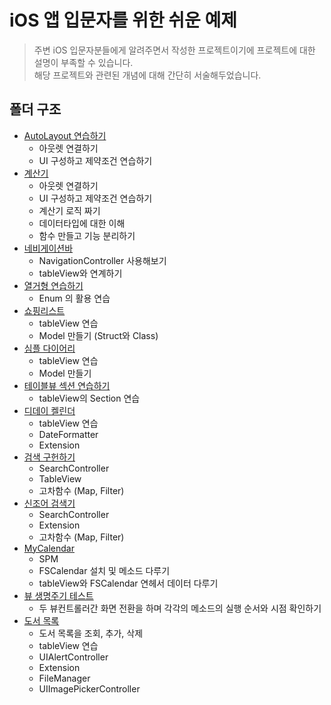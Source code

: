 # iOS 앱 입문자를 위한 쉬운 예제 

> 주변 iOS 입문자분들에게 알려주면서 작성한 프로젝트이기에 프로젝트에 대한 설명이 부족할 수 있습니다.  
> 해당 프로젝트와 관련된 개념에 대해 간단히 서술해두었습니다.
## 폴더 구조
- [AutoLayout 연습하기](/Basic_Examples/Projects/AutoLayoutPractice/)
    - 아웃렛 연결하기
    - UI 구성하고 제약조건 연습하기
- [계산기](/Basic_Examples/Projects/Calculator/)
    - 아웃렛 연결하기
    - UI 구성하고 제약조건 연습하기
    - 계산기 로직 짜기
    - 데이터타입에 대한 이해
    - 함수 만들고 기능 분리하기
- [네비게이션바](/Basic_Examples/Projects/NavigationBarAndTableView/)
    - NavigationController 사용해보기
    - tableView와 연계하기
- [열거형 연습하기](/Basic_Examples/Projects/EnumPractice/)
    - Enum 의 활용 연습
- [쇼핑리스트](/Basic_Examples/Projects/MyShoppingList/)
    - tableView 연습
    - Model 만들기 (Struct와 Class)
- [심플 다이어리](/Basic_Examples/Projects/SimpleDiary/)
    - tableView 연습
    - Model 만들기
- [테이블뷰 섹션 연습하기](/Basic_Examples/Projects/TableViewSectionPractice/)
    - tableView의 Section 연습
- [디데이 켈린더](/Basic_Examples/Projects/DDayCalendar/)
    - tableView 연습
    - DateFormatter
    - Extension
- [검색 구헌하기](/Basic_Examples/Projects/PraticeeSearch/)
    - SearchController
    - TableView
    - 고차함수 (Map, Filter)
- [신조어 검색기](/Basic_Examples/Projects/SlangQuiz/)
    - SearchController
    - Extension
    - 고차함수 (Map, Filter)
- [MyCalendar](/Basic_Examples/Projects/MyCalendar/)
    - SPM
    - FSCalendar 설치 및 메소드 다루기
    - tableView와 FSCalendar 연헤서 데이터 다루기
- [뷰 생명주기 테스트](/Basic_Examples/Projects/ViewLifeCycle/)
    - 두 뷰컨트롤러간 화면 전환을 하며 각각의 메소드의 실행 순서와 시점 확인하기
- [도서 목록](/Basic_Examples/Projects/MyBookRecord/)
    - 도서 목록을 조회, 추가, 삭제
    - tableView 연습
    - UIAlertController
    - Extension
    - FileManager
    - UIImagePickerController
